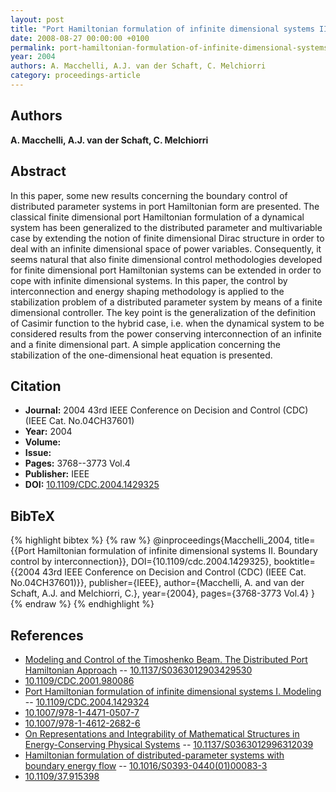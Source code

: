 ```yaml
---
layout: post
title: "Port Hamiltonian formulation of infinite dimensional systems II. Boundary control by interconnection"
date: 2008-08-27 00:00:00 +0100
permalink: port-hamiltonian-formulation-of-infinite-dimensional-systems-ii-boundary-control-by-interconnection
year: 2004
authors: A. Macchelli, A.J. van der Schaft, C. Melchiorri
category: proceedings-article
---
```

 
## Authors
**A. Macchelli, A.J. van der Schaft, C. Melchiorri**
 
## Abstract
In this paper, some new results concerning the boundary control of distributed parameter systems in port Hamiltonian form are presented. The classical finite dimensional port Hamiltonian formulation of a dynamical system has been generalized to the distributed parameter and multivariable case by extending the notion of finite dimensional Dirac structure in order to deal with an infinite dimensional space of power variables. Consequently, it seems natural that also finite dimensional control methodologies developed for finite dimensional port Hamiltonian systems can be extended in order to cope with infinite dimensional systems. In this paper, the control by interconnection and energy shaping methodology is applied to the stabilization problem of a distributed parameter system by means of a finite dimensional controller. The key point is the generalization of the definition of Casimir function to the hybrid case, i.e. when the dynamical system to be considered results from the power conserving interconnection of an infinite and a finite dimensional part. A simple application concerning the stabilization of the one-dimensional heat equation is presented.
 
## Citation
- **Journal:** 2004 43rd IEEE Conference on Decision and Control (CDC) (IEEE Cat. No.04CH37601)
- **Year:** 2004
- **Volume:** 
- **Issue:** 
- **Pages:** 3768--3773 Vol.4
- **Publisher:** IEEE
- **DOI:** [10.1109/CDC.2004.1429325](https://doi.org/10.1109/CDC.2004.1429325)
 
## BibTeX
{% highlight bibtex %}
{% raw %}
@inproceedings{Macchelli_2004,
  title={{Port Hamiltonian formulation of infinite dimensional systems II. Boundary control by interconnection}},
  DOI={10.1109/cdc.2004.1429325},
  booktitle={{2004 43rd IEEE Conference on Decision and Control (CDC) (IEEE Cat. No.04CH37601)}},
  publisher={IEEE},
  author={Macchelli, A. and van der Schaft, A.J. and Melchiorri, C.},
  year={2004},
  pages={3768-3773 Vol.4}
}
{% endraw %}
{% endhighlight %}
 
## References
- [Modeling and Control of the Timoshenko Beam. The Distributed Port Hamiltonian Approach](modeling-and-control-of-the-timoshenko-beam-the-distributed-port-hamiltonian-approach) -- [10.1137/S0363012903429530](https://doi.org/10.1137/S0363012903429530)
- [10.1109/CDC.2001.980086](https://doi.org/10.1109/CDC.2001.980086)
- [Port Hamiltonian formulation of infinite dimensional systems I. Modeling](port-hamiltonian-formulation-of-infinite-dimensional-systems-i-modeling) -- [10.1109/CDC.2004.1429324](https://doi.org/10.1109/CDC.2004.1429324)
- [10.1007/978-1-4471-0507-7](https://doi.org/10.1007/978-1-4471-0507-7)
- [10.1007/978-1-4612-2682-6](https://doi.org/10.1007/978-1-4612-2682-6)
- [On Representations and Integrability of Mathematical Structures in Energy-Conserving Physical Systems](on-representations-and-integrability-of-mathematical-structures-in-energy-conserving-physical-systems) -- [10.1137/S0363012996312039](https://doi.org/10.1137/S0363012996312039)
- [Hamiltonian formulation of distributed-parameter systems with boundary energy flow](hamiltonian-formulation-of-distributed-parameter-systems-with-boundary-energy-flow) -- [10.1016/S0393-0440(01)00083-3](https://doi.org/10.1016/S0393-0440(01)00083-3)
- [10.1109/37.915398](https://doi.org/10.1109/37.915398)

